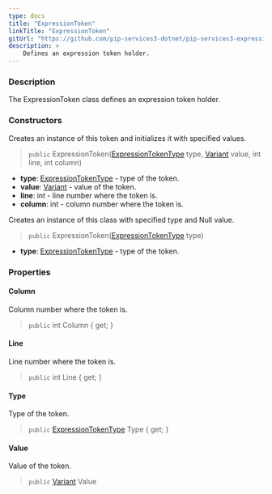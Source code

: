 ```yaml
---
type: docs
title: "ExpressionToken"
linkTitle: "ExpressionToken"
gitUrl: "https://github.com/pip-services3-dotnet/pip-services3-expressions-dotnet"
description: > 
    Defines an expression token holder.
---
```


### Description

The ExpressionToken class defines an expression token holder.


### Constructors
Creates an instance of this token and initializes it with specified values.

> `public` ExpressionToken([ExpressionTokenType](../expression_token_type) type, [Variant](../../../variants/variant) value, int line, int column)

- **type**: [ExpressionTokenType](../expression_token_type) - type of the token.
- **value**: [Variant](../../../variants/variant) - value of the token.
- **line**: int - line number where the token is.
- **column**: int - column number where the token is.

Creates an instance of this class with specified type and Null value.

> `public` ExpressionToken([ExpressionTokenType](../expression_token_type) type)

- **type**: [ExpressionTokenType](../expression_token_type) - type of the token.


### Properties

#### Column
Column number where the token is.

> `public` int Column { get; }

#### Line
Line number where the token is.

> `public` int Line { get; }

#### Type
Type of the token.

> `public` [ExpressionTokenType](../expression_token_type) Type { get; }

#### Value
Value of the token.

> `public` [Variant](../../../variants/variant) Value



